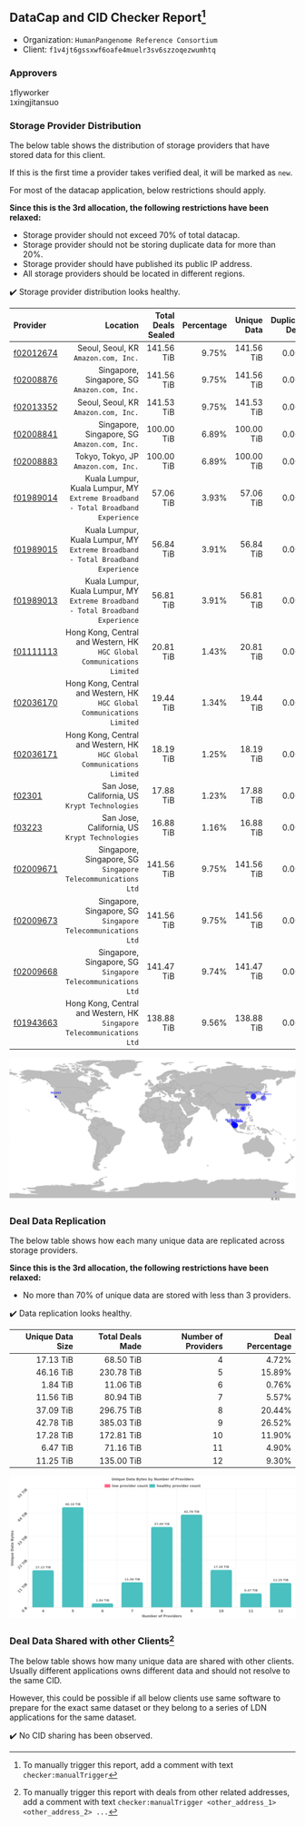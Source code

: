 ## DataCap and CID Checker Report[^1]
 - Organization: `HumanPangenome Reference Consortium`
 - Client: `f1v4jt6gssxwf6oafe4muelr3sv6szzoqezwumhtq`
### Approvers
`1`flyworker<br/>`1`xingjitansuo

### Storage Provider Distribution
The below table shows the distribution of storage providers that have stored data for this client.

If this is the first time a provider takes verified deal, it will be marked as `new`.

For most of the datacap application, below restrictions should apply.

**Since this is the 3rd allocation, the following restrictions have been relaxed:**
 - Storage provider should not exceed 70% of total datacap.
 - Storage provider should not be storing duplicate data for more than 20%.
 - Storage provider should have published its public IP address.
 - All storage providers should be located in different regions.

✔️ Storage provider distribution looks healthy.

| Provider                                              |                                                                            Location | Total Deals Sealed | Percentage | Unique Data | Duplicate Deals |
| :---------------------------------------------------- | ----------------------------------------------------------------------------------: | -----------------: | ---------: | ----------: | --------------: |
| [f02012674](https://filfox.info/en/address/f02012674) |                                             Seoul, Seoul, KR<br/>`Amazon.com, Inc.` |         141.56 TiB |      9.75% |  141.56 TiB |           0.00% |
| [f02008876](https://filfox.info/en/address/f02008876) |                                     Singapore, Singapore, SG<br/>`Amazon.com, Inc.` |         141.56 TiB |      9.75% |  141.56 TiB |           0.00% |
| [f02013352](https://filfox.info/en/address/f02013352) |                                             Seoul, Seoul, KR<br/>`Amazon.com, Inc.` |         141.53 TiB |      9.75% |  141.53 TiB |           0.00% |
| [f02008841](https://filfox.info/en/address/f02008841) |                                     Singapore, Singapore, SG<br/>`Amazon.com, Inc.` |         100.00 TiB |      6.89% |  100.00 TiB |           0.00% |
| [f02008883](https://filfox.info/en/address/f02008883) |                                             Tokyo, Tokyo, JP<br/>`Amazon.com, Inc.` |         100.00 TiB |      6.89% |  100.00 TiB |           0.00% |
| [f01989014](https://filfox.info/en/address/f01989014) | Kuala Lumpur, Kuala Lumpur, MY<br/>`Extreme Broadband - Total Broadband Experience` |          57.06 TiB |      3.93% |   57.06 TiB |           0.00% |
| [f01989015](https://filfox.info/en/address/f01989015) | Kuala Lumpur, Kuala Lumpur, MY<br/>`Extreme Broadband - Total Broadband Experience` |          56.84 TiB |      3.91% |   56.84 TiB |           0.00% |
| [f01989013](https://filfox.info/en/address/f01989013) | Kuala Lumpur, Kuala Lumpur, MY<br/>`Extreme Broadband - Total Broadband Experience` |          56.81 TiB |      3.91% |   56.81 TiB |           0.00% |
| [f01111113](https://filfox.info/en/address/f01111113) |          Hong Kong, Central and Western, HK<br/>`HGC Global Communications Limited` |          20.81 TiB |      1.43% |   20.81 TiB |           0.00% |
| [f02036170](https://filfox.info/en/address/f02036170) |          Hong Kong, Central and Western, HK<br/>`HGC Global Communications Limited` |          19.44 TiB |      1.34% |   19.44 TiB |           0.00% |
| [f02036171](https://filfox.info/en/address/f02036171) |          Hong Kong, Central and Western, HK<br/>`HGC Global Communications Limited` |          18.19 TiB |      1.25% |   18.19 TiB |           0.00% |
| [f02301](https://filfox.info/en/address/f02301)       |                                   San Jose, California, US<br/>`Krypt Technologies` |          17.88 TiB |      1.23% |   17.88 TiB |           0.00% |
| [f03223](https://filfox.info/en/address/f03223)       |                                   San Jose, California, US<br/>`Krypt Technologies` |          16.88 TiB |      1.16% |   16.88 TiB |           0.00% |
| [f02009671](https://filfox.info/en/address/f02009671) |                     Singapore, Singapore, SG<br/>`Singapore Telecommunications Ltd` |         141.56 TiB |      9.75% |  141.56 TiB |           0.00% |
| [f02009673](https://filfox.info/en/address/f02009673) |                     Singapore, Singapore, SG<br/>`Singapore Telecommunications Ltd` |         141.56 TiB |      9.75% |  141.56 TiB |           0.00% |
| [f02009668](https://filfox.info/en/address/f02009668) |                     Singapore, Singapore, SG<br/>`Singapore Telecommunications Ltd` |         141.47 TiB |      9.74% |  141.47 TiB |           0.00% |
| [f01943663](https://filfox.info/en/address/f01943663) |           Hong Kong, Central and Western, HK<br/>`Singapore Telecommunications Ltd` |         138.88 TiB |      9.56% |  138.88 TiB |           0.00% |

<img src="https://raw.githubusercontent.com/data-preservation-programs/filplus-checker-assets/main/filecoin-project/filecoin-plus-large-datasets/issues/1543/1677217174754.png"/>

### Deal Data Replication
The below table shows how each many unique data are replicated across storage providers.


**Since this is the 3rd allocation, the following restrictions have been relaxed:**
- No more than 70% of unique data are stored with less than 3 providers.

✔️ Data replication looks healthy.

| Unique Data Size | Total Deals Made | Number of Providers | Deal Percentage |
| ---------------: | ---------------: | ------------------: | --------------: |
|        17.13 TiB |        68.50 TiB |                   4 |           4.72% |
|        46.16 TiB |       230.78 TiB |                   5 |          15.89% |
|         1.84 TiB |        11.06 TiB |                   6 |           0.76% |
|        11.56 TiB |        80.94 TiB |                   7 |           5.57% |
|        37.09 TiB |       296.75 TiB |                   8 |          20.44% |
|        42.78 TiB |       385.03 TiB |                   9 |          26.52% |
|        17.28 TiB |       172.81 TiB |                  10 |          11.90% |
|         6.47 TiB |        71.16 TiB |                  11 |           4.90% |
|        11.25 TiB |       135.00 TiB |                  12 |           9.30% |

<img src="https://raw.githubusercontent.com/data-preservation-programs/filplus-checker-assets/main/filecoin-project/filecoin-plus-large-datasets/issues/1543/1677217175816.png"/>

### Deal Data Shared with other Clients[^3]
The below table shows how many unique data are shared with other clients.
Usually different applications owns different data and should not resolve to the same CID.

However, this could be possible if all below clients use same software to prepare for the exact same dataset or they belong to a series of LDN applications for the same dataset.

✔️ No CID sharing has been observed.

[^1]: To manually trigger this report, add a comment with text `checker:manualTrigger`

[^2]: Deals from those addresses are combined into this report as they are specified with `checker:manualTrigger`

[^3]: To manually trigger this report with deals from other related addresses, add a comment with text `checker:manualTrigger <other_address_1> <other_address_2> ...`
